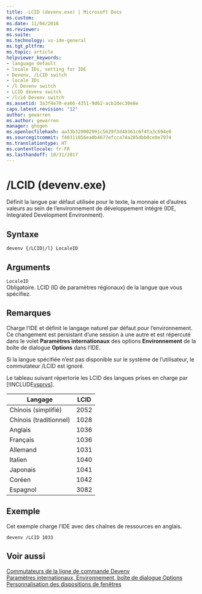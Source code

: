 ```yaml
---
title: -LCID (devenv.exe) | Microsoft Docs
ms.custom: 
ms.date: 11/04/2016
ms.reviewer: 
ms.suite: 
ms.technology: vs-ide-general
ms.tgt_pltfrm: 
ms.topic: article
helpviewer_keywords:
- language default
- locale IDs, setting for IDE
- Devenv, /LCID switch
- locale IDs
- /l Devenv switch
- LCID devenv switch
- /lcid Devenv switch
ms.assetid: 3a3f4e70-ea66-4351-9d62-acb1dec30e8e
caps.latest.revision: "12"
author: gewarren
ms.author: gewarren
manager: ghogen
ms.openlocfilehash: aa33b329002991c5629f3d48361c6f4fa3c694e0
ms.sourcegitcommit: f40311056ea0b4677efcca74a285dbb0ce0e7974
ms.translationtype: HT
ms.contentlocale: fr-FR
ms.lasthandoff: 10/31/2017
---
```

# <a name="lcid-devenvexe"></a>/LCID (devenv.exe)
Définit la langue par défaut utilisée pour le texte, la monnaie et d’autres valeurs au sein de l’environnement de développement intégré (IDE, Integrated Development Environment).  
  
## <a name="syntax"></a>Syntaxe  
  
```  
devenv {/LCID|/l} LocaleID  
```  
  
## <a name="arguments"></a>Arguments  
 `LocaleID`  
 Obligatoire. LCID (ID de paramètres régionaux) de la langue que vous spécifiez.  
  
## <a name="remarks"></a>Remarques  
 Charge l’IDE et définit le langage naturel par défaut pour l’environnement. Ce changement est persistant d’une session à une autre et est répercuté dans le volet **Paramètres internationaux** des options **Environnement** de la boîte de dialogue **Options** dans l’IDE.  
  
 Si la langue spécifiée n’est pas disponible sur le système de l’utilisateur, le commutateur /LCID est ignoré.  
  
 Le tableau suivant répertorie les LCID des langues prises en charge par [!INCLUDE[vsprvs](../../code-quality/includes/vsprvs_md.md)].  
  
|Langage|LCID|  
|--------------|----------|  
|Chinois (simplifié)|2052|  
|Chinois (traditionnel)|1028|  
|Anglais|1036|  
|Français|1036|  
|Allemand|1031|  
|Italien|1040|  
|Japonais|1041|  
|Coréen|1042|  
|Espagnol|3082|  
  
## <a name="example"></a>Exemple  
 Cet exemple charge l’IDE avec des chaînes de ressources en anglais.  
  
```  
devenv /LCID 1033  
```  
  
## <a name="see-also"></a>Voir aussi  
 [Commutateurs de la ligne de commande Devenv](../../ide/reference/devenv-command-line-switches.md)   
 [Paramètres internationaux, Environnement, boîte de dialogue Options](../../ide/reference/international-settings-environment-options-dialog-box.md)   
 [Personnalisation des dispositions de fenêtres](../../ide/customizing-window-layouts-in-visual-studio.md)
